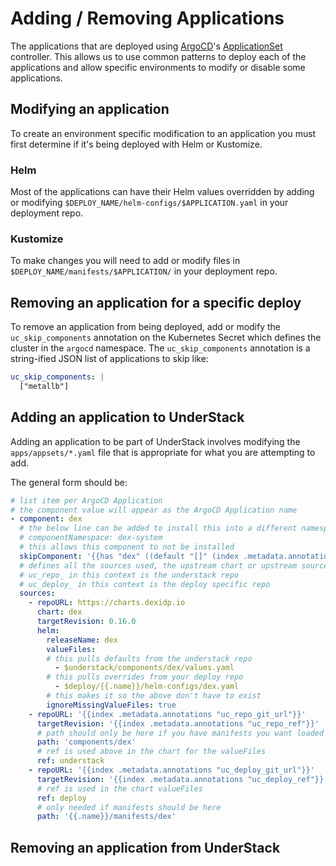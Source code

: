 # Adding / Removing Applications

The applications that are deployed using [ArgoCD][argocd]'s
[ApplicationSet][argocd-appset] controller. This allows us to use common
patterns to deploy each of the applications and allow specific environments
to modify or disable some applications.

## Modifying an application

To create an environment specific modification to an application you must
first determine if it's being deployed with Helm or Kustomize.

### Helm

Most of the applications can have their Helm values overridden by adding
or modifying `$DEPLOY_NAME/helm-configs/$APPLICATION.yaml` in your deployment
repo.

### Kustomize

To make changes you will need to add or modify files in `$DEPLOY_NAME/manifests/$APPLICATION/`
in your deployment repo.

## Removing an application for a specific deploy

To remove an application from being deployed, add or modify the `uc_skip_components`
annotation on the Kubernetes Secret which defines the cluster in the `argocd` namespace.
The `uc_skip_components` annotation is a string-ified JSON list of applications to
skip like:

```yaml
uc_skip_components: |
  ["metallb"]
```

## Adding an application to UnderStack

Adding an application to be part of UnderStack involves modifying the
`apps/appsets/*.yaml` file that is appropriate for what you are attempting to add.

The general form should be:

```yaml
# list item per ArgoCD Application
# the component value will appear as the ArgoCD Application name
- component: dex
  # the below line can be added to install this into a different namespace than the component
  # componentNamespace: dex-system
  # this allows this component to not be installed
  skipComponent: '{{has "dex" ((default "[]" (index .metadata.annotations "uc_skip_components") | fromJson))}}'
  # defines all the sources used, the upstream chart or upstream source should come first
  # uc_repo_ in this context is the understack repo
  # uc_deploy_ in this context is the deploy specific repo
  sources:
    - repoURL: https://charts.dexidp.io
      chart: dex
      targetRevision: 0.16.0
      helm:
        releaseName: dex
        valueFiles:
        # this pulls defaults from the understack repo
          - $understack/components/dex/values.yaml
        # this pulls overrides from your deploy repo
          - $deploy/{{.name}}/helm-configs/dex.yaml
        # this makes it so the above don't have to exist
        ignoreMissingValueFiles: true
    - repoURL: '{{index .metadata.annotations "uc_repo_git_url"}}'
      targetRevision: '{{index .metadata.annotations "uc_repo_ref"}}'
      # path should only be here if you have manifests you want loaded
      path: 'components/dex'
      # ref is used above in the chart for the valueFiles
      ref: understack
    - repoURL: '{{index .metadata.annotations "uc_deploy_git_url"}}'
      targetRevision: '{{index .metadata.annotations "uc_deploy_ref"}}'
      # ref is used in the chart valueFiles
      ref: deploy
      # only needed if manifests should be here
      path: '{{.name}}/manifests/dex'
```

## Removing an application from UnderStack

[argocd]: <https://argo-cd.readthedocs.io/en/stable/>
[argocd-appset]: <https://argo-cd.readthedocs.io/en/stable/operator-manual/applicationset/>

